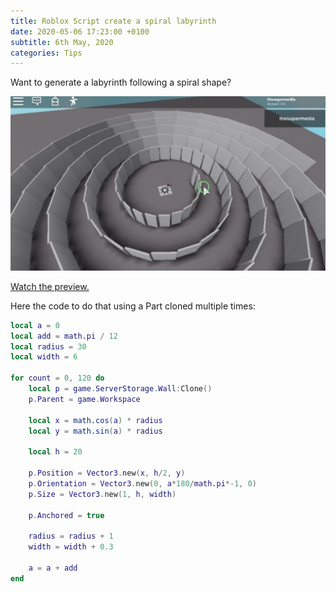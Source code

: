 ```yaml
---
title: Roblox Script create a spiral labyrinth
date: 2020-05-06 17:23:00 +0100
subtitle: 6th May, 2020
categories: Tips
---
```


Want to generate a labyrinth following a spiral shape?

![](../assets/tips/n17_screen-shot-2020-05-06-at-21.22.00.png)

[Watch the preview.](https://www.youtube.com/watch?v=0k416xeuLOM)

Here the code to do that using a Part cloned multiple times:

```lua
local a = 0
local add = math.pi / 12
local radius = 30
local width = 6

for count = 0, 120 do
	local p = game.ServerStorage.Wall:Clone()
	p.Parent = game.Workspace
	
	local x = math.cos(a) * radius
	local y = math.sin(a) * radius
	
	local h = 20
	
	p.Position = Vector3.new(x, h/2, y)
	p.Orientation = Vector3.new(0, a*180/math.pi*-1, 0)
	p.Size = Vector3.new(1, h, width)
	
	p.Anchored = true
	
	radius = radius + 1
	width = width + 0.3
	
	a = a + add
end
```

